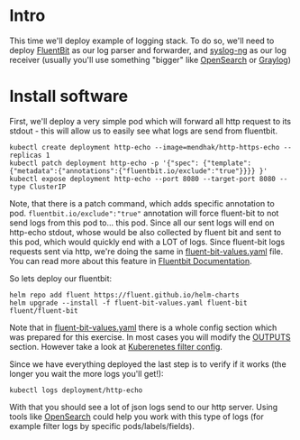 # Intro

This time we'll deploy example of logging stack. To do so, we'll need to deploy [FluentBit](https://fluentbit.io/) as our log parser and forwarder, and [syslog-ng](https://github.com/syslog-ng/syslog-ng) as our log receiver (usually you'll use something "bigger" like [OpenSearch](https://opensearch.org/) or [Graylog](https://www.graylog.org/))

# Install software

First, we'll deploy a very simple pod which will forward all http request to its stdout - this will allow us to easily see what logs are send from fluentbit.
```shell
kubectl create deployment http-echo --image=mendhak/http-https-echo --replicas 1
kubectl patch deployment http-echo -p '{"spec": {"template":{"metadata":{"annotations":{"fluentbit.io/exclude":"true"}}}} }'
kubectl expose deployment http-echo --port 8080 --target-port 8080 --type ClusterIP
```

Note, that there is a patch command, which adds specific annotation to pod. `fluentbit.io/exclude":"true"` annotation will force fluent-bit to not send logs from this pod to... this pod. Since all our sent logs will end on http-echo stdout, whose would be also collected by fluent bit and sent to this pod, which would quickly end with a LOT of logs. Since fluent-bit logs requests sent via http, we're doing the same in [fluent-bit-values.yaml](fluent-bit-values.yaml) file. You can read more about this feature in [Fluentbit Documentation](https://docs.fluentbit.io/manual/pipeline/filters/kubernetes#kubernetes-annotations).

So lets deploy our fluentbit:
```shell
helm repo add fluent https://fluent.github.io/helm-charts
helm upgrade --install -f fluent-bit-values.yaml fluent-bit fluent/fluent-bit 
```

Note that in [fluent-bit-values.yaml](fluent-bit-values.yaml)  there is a whole config section which was prepared for this exercise. In most cases you will modify the [OUTPUTS](https://docs.fluentbit.io/manual/pipeline/outputs) section. However take a look at [Kuberenetes filter config](https://docs.fluentbit.io/manual/pipeline/filters/kubernetes).

Since we have everything deployed the last step is to verify if it works (the longer you wait the more logs you'll get!):
```shell
kubectl logs deployment/http-echo
```

With that you should see a lot of json logs send to our http server. Using tools like [OpenSearch](https://opensearch.org/)  could help you work with this type of logs (for example filter logs by specific pods/labels/fields). 